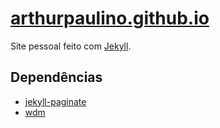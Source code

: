 # [arthurpaulino.github.io](https://arthurpaulino.github.io/)

Site pessoal feito com [Jekyll](https://jekyllrb.com/).

## Dependências

- [jekyll-paginate](https://rubygems.org/gems/jekyll-paginate)
- [wdm](https://rubygems.org/gems/wdm/)
